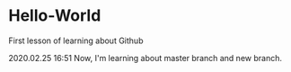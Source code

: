 # Hello-World
First lesson of learning about Github

2020.02.25 16:51 
Now, I'm learning about master branch and new branch.
